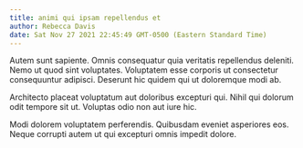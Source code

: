 ```yaml
---
title: animi qui ipsam repellendus et
author: Rebecca Davis
date: Sat Nov 27 2021 22:45:49 GMT-0500 (Eastern Standard Time)
---
```

Autem sunt sapiente. Omnis consequatur quia veritatis repellendus deleniti. Nemo ut quod sint voluptates. Voluptatem esse corporis ut consectetur consequuntur adipisci. Deserunt hic quidem qui ut doloremque modi ab.

 Architecto placeat voluptatum aut doloribus excepturi qui. Nihil qui dolorum odit tempore sit ut. Voluptas odio non aut iure hic.

 Modi dolorem voluptatem perferendis. Quibusdam eveniet asperiores eos. Neque corrupti autem ut qui excepturi omnis impedit dolore.